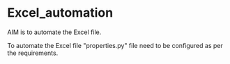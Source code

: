 # Excel_automation

AIM is to automate the Excel file. 

To automate the Excel file "properties.py" file need to be configured as per the requirements. 

